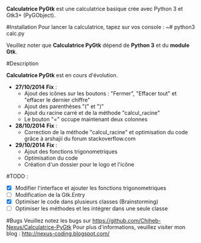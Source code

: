 **Calculatrice PyGtk** est une calculatrice basique crée avec Python 3 et Gtk3+ (PyGObject).

#Installation 
Pour lancer la calculatrice, tapez sur vos console : ~# python3 calc.py 

Veuillez noter que **Calculatrice PyGtk** dépend de **Python 3** et du **module Gtk**.


#Description 

**Calculatrice PyGtk** est en cours d'évolution. 
- **27/10/2014** **Fix** :
  - Ajout des icônes sur les boutons : "Fermer", "Effacer tout" et "effacer le dernier chiffre"
  - Ajout des parenthèses "(" et ")"
  - Ajout du racine carré et de la méthode "calcul_racine"
  - Le bouton "=" occupe maintenant deux colonnes 
- **28/10/2014** **Fix** : 
  - Correction de la méthode "calcul_racine" et optimisation du code grâce à arshajii du forum stackoverflow.com 
- **29/10/2014** **Fix** :
  - Ajout des fonctions trigonometriques
  - Optimisation du code
  - Création d'un dossier pour le logo et l'icône

 #TODO :
  - [x] Modifier l'interface et ajouter les fonctions trigonometriques 
  - [ ] Modification de  la Gtk.Entry 
  - [x] Optimiser le code dans plusieurs classes (Brainstorming)
  - [ ] Optimiser les méthodes et les intégrer dans une seule classe

#Bugs 
Veuillez notez les bugs sur https://github.com/Chiheb-Nexus/Calculatrice-PyGtk 
Pour plus d'informations, veuillez visiter mon blog : http://nexus-coding.blogspot.com/

